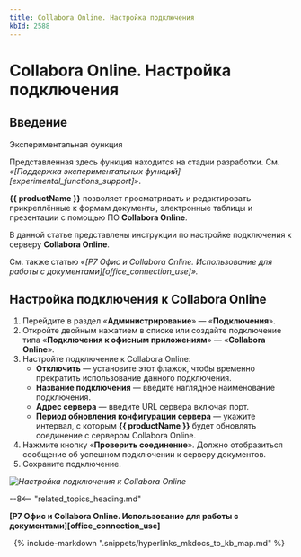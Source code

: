 ```yaml
---
title: Collabora Online. Настройка подключения
kbId: 2588
---
```


# Collabora Online. Настройка подключения

## Введение

Экспериментальная функция

Представленная здесь функция находится на стадии разработки. См. *«[Поддержка экспериментальных функций][experimental_functions_support]»*.

**{{ productName }}** позволяет просматривать и редактировать прикреплённые к формам документы, электронные таблицы и презентации с помощью ПО **Collabora Online**. 

В данной статье представлены инструкции по настройке подключения к серверу **Collabora Online**.

См. также статью *«[Р7 Офис и Collabora Online. Использование для работы с документами][office_connection_use]».*

## Настройка подключения к Collabora Online

1. Перейдите в раздел «**Администрирование**» — «**Подключения**».
2. Откройте двойным нажатием в списке или создайте подключение типа «**Подключения к офисным приложениям**» — «**Collabora Online**».
3. Настройте подключение к Collabora Online:
    - **Отключить** — установите этот флажок, чтобы временно прекратить использование данного подключения.
    - **Название подключения** — введите наглядное наименование подключения.
    - **Адрес сервера** — введите URL сервера включая порт.
    - **Период обновления конфигурации сервера** — укажите интервал, с которым **{{ productName }}** будет обновлять соединение с сервером Collabora Online.
4. Нажмите кнопку «**Проверить соединение**». Должно отобразиться сообщение об успешном подключении к cерверу документов.
5. Сохраните подключение.

_![Настройка подключения к Collabora Online](https://kb.comindware.ru/assets/img_65e72c450bcdb.png)_

--8<-- "related_topics_heading.md"

**[Р7 Офис и Collabora Online. Использование для работы с документами][office_connection_use]**



 
{% include-markdown ".snippets/hyperlinks_mkdocs_to_kb_map.md" %}
